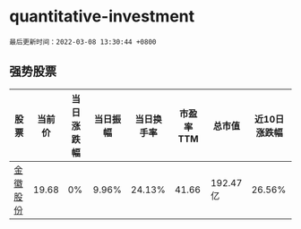 # quantitative-investment

`最后更新时间：2022-03-08 13:30:44 +0800`

## 强势股票

|股票|当前价|当日涨跌幅|当日振幅|当日换手率|市盈率TTM|总市值|近10日涨跌幅|
|----|----|----|----|----|----|----|----|
|[金徽股份](https://xueqiu.com/S/SH603132)|19.68|0%|9.96%|24.13%|41.66|192.47亿|26.56%|
